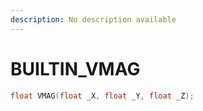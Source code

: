 ```yaml
---
description: No description available 
---
```


# BUILTIN\_VMAG

```cpp
float VMAG(float _X, float _Y, float _Z);
```